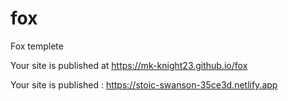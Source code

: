 # fox
 Fox templete

 Your site is published at https://mk-knight23.github.io/fox
 
 
 Your site is published : https://stoic-swanson-35ce3d.netlify.app
